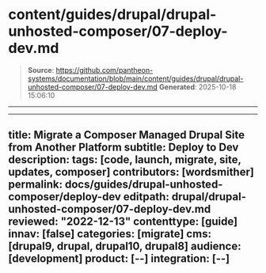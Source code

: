 # content/guides/drupal/drupal-unhosted-composer/07-deploy-dev.md

> **Source**: https://github.com/pantheon-systems/documentation/blob/main/content/guides/drupal/drupal-unhosted-composer/07-deploy-dev.md
> **Generated**: 2025-10-18 15:06:10

---

---
title: Migrate a Composer Managed Drupal Site from Another Platform
subtitle: Deploy to Dev
description: 
tags: [code, launch, migrate, site, updates, composer]
contributors: [wordsmither]
permalink: docs/guides/drupal-unhosted-composer/deploy-dev
editpath: drupal/drupal-unhosted-composer/07-deploy-dev.md
reviewed: "2022-12-13"
contenttype: [guide]
innav: [false]
categories: [migrate]
cms: [drupal9, drupal, drupal10, drupal8]
audience: [development]
product: [--]
integration: [--]
---

<Partial file="migrate/deploy-dev.md" />